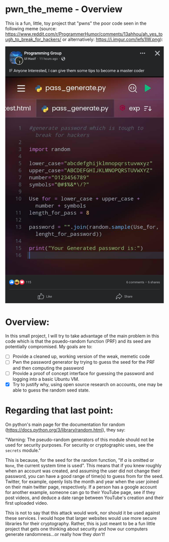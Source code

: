 # pwn_the_meme - Overview
This is a fun, little, toy project that "pwns" the poor code seen in the following meme (source: https://www.reddit.com/r/ProgrammerHumor/comments/13ahhou/ah_yes_tough_to_break_for_hackers/ or alternatively: https://i.imgur.com/lefs1lW.png):

<p align="center">
  <img src="lefs1lW.png" />
  <figure id="fig:1">
  </figure>
</p>

# Overview:
In this small project, I will try to take advantage of the main problem in this code which is that the psuedo-random function (PRF) and its seed are potentially compromised. My goals are to:
 - [ ] Provide a cleaned up, working version of the weak, memetic code
 - [ ] Pwn the password generator by trying to guess the seed for the PRF and then computing the password
 - [ ] Provide a proof of concept interface for guessing the password and logging into a basic Ubuntu VM.
 - [x] Try to justify why, using open source research on accounts, one may be able to guess the random seed state.
 
# Regarding that last point:
On python's main page for the documentation for random (https://docs.python.org/3/library/random.html), they say:

"Warning: The pseudo-random generators of this module should not be used for security purposes. For security or cryptographic uses, see the `secrets` module."

This is because, for the seed for the random function, "If *a* is omitted or `None`, the current system time is used". This means that if you knew roughly when an account was created, and assuming the user did not change their password, you can have a good range of time(s) to guess from for the seed. Twitter, for example, openly lists the month and year when the user joined on their main twitter page, respectively. If a person has a google account for another example, someone can go to their YouTube page, see if they post videos, and deduce a date range between YouTube's creation and their first uploaded video.

This is not to say that this attack would work, nor should it be used against these services. I would hope that larger websites would use more secure libraries for their cryptography. Rather, this is just meant to be a fun little project that gets one thinking about security and how our computers generate randomness...or really how they *don't*!
